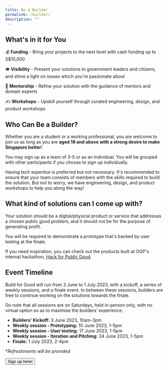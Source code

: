 ```yaml
---
title: Be a Builder
permalink: /builder/
description: ""
---
```

## **What's in it for You**
💰 **Funding** - Bring your projects to the next level with cash funding up to S$10,000

👁 **Visibility** - Present your solutions to government leaders and citizens, and shine a light on issues which you're passionate about

👤 **Mentorship** - Refine your solution with the guidance of mentors and domain experts

✍️ **Workshops** - Upskill yourself through curated engineering, design, and product workshops 

## **Who Can Be a Builder?**
Whether you are a student or a working professional, you are welcome to join us as long as you are **aged 18 and above with a strong desire to make Singapore better**!

You may sign up as a team of 3-5 or as an individual. You will be grouped with other participants if you choose to sign up individually.

Having tech expertise is preferred but not necessary. It's recommended to ensure that your team consists of members with the skills required to build the solution. But not to worry, we have engineering, design, and product workshops to help you along the way!

## **What kind of solutions can I come up with?**
Your solution should be a digital/physical product or service that addresses a chosen public good problem, and it should not be for the purpose of generating profit. 

You will be required to demonstrate a prototype that's backed by user testing at the finale.

If you need inspiration, you can check out the products built at OGP's internal hackathon, [Hack for Public Good](https://hack.gov.sg/2023-prototypes/armoury/).

## **Event Timeline**
Build for Good will run from 3 June to 1 July 2023, with a kickoff, a series of weekly sessions, and a finale event. In between these sessions, builders are free to continue working on the solutions towards the finale. 

Do note that all sessions are on Saturdays, held in-person only, with no virtual option so as to maximise the builders’ experience. 

*  **Builders’ Kickoff:** 3 June 2023, 10am-3pm
*  **Weekly session - Prototyping:** 10 June 2023, 1-5pm
*  **Weekly session - User testing:** 17 June 2023, 1-5pm
*  **Weekly session - Iteration and Pitching:** 24 June 2023, 1-5pm
*  **Finale:** 1 July 2023, 2-4pm

**Refreshments will be provided*

<a target="_blank" href="https://go.gov.sg/buildforgood23"><button class="bp-button is-secondary is-medium has-text-white is-uppercase search-button">Sign up here!</button></a>